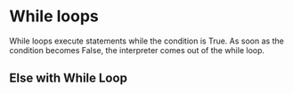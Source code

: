 # While loops

While loops execute statements while the condition is True. As soon as the condition becomes False, the interpreter comes out of the while loop.

## Else with While Loop

